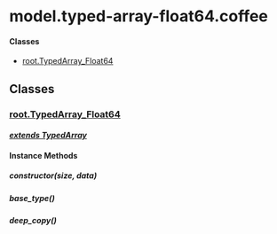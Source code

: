 # model.typed-array-float64.coffee

#### Classes
  
* [root.TypedArray\_Float64](#root.TypedArray_Float64)
  






## Classes
  
### <a name="root.TypedArray_Float64">[root.TypedArray\_Float64](root.TypedArray_Float64)</a>
    
      
#### *[extends TypedArray](#TypedArray)*
      
    
    
    
    
#### Instance Methods
      
##### <a name="constructor">constructor(size, data)</a>

      
##### <a name="base_type">base\_type()</a>

      
##### <a name="deep_copy">deep\_copy()</a>

      
    
    
  



